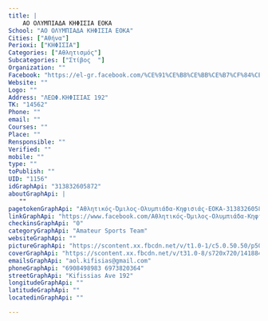 ```yaml
---
title: |
    ΑΟ ΟΛΥΜΠΙΑΔΑ ΚΗΦΙΣΙΑ ΕΟΚΑ
School: "ΑΟ ΟΛΥΜΠΙΑΔΑ ΚΗΦΙΣΙΑ ΕΟΚΑ"
Cities: ["Αθήνα"]
Perioxi: ["ΚΗΦΙΣΙΑ"]
Categories: ["Αθλητισμός"]
Subcategories: ["Στίβος  "]
Organization: ""
Facebook: "https://el-gr.facebook.com/%CE%91%CE%B8%CE%BB%CE%B7%CF%84%CE%B9%CE%BA%CF%8C%CF%82-%CE%8C%CE%BC%CE%B9%CE%BB%CE%BF%CF%82-%CE%9F%CE%BB%CF%85%CE%BC%CF%80%CE%B9%CE%AC%CE%B4%CE%B1-%CE%9A%CE%B7%CF%86%CE%B9%CF%83%CE%B9%CE%AC%CF%82-EOKA-313832605872/"
Website: ""
Logo: ""
Address: "ΛΕΩΦ.ΚΗΦΙΣΙΑΣ 192"
TK: "14562"
Phone: ""
email: ""
Courses: ""
Place: ""
Rensponsible: ""
Verified: ""
mobile: ""
type: ""
toPublish: ""
UID: "1156"
idGraphApi: "313832605872"
aboutGraphApi: | 
   ""
pagetokenGraphApi: "Αθλητικός-Όμιλος-Ολυμπιάδα-Κηφισιάς-EOKA-313832605872"
linkGraphApi: "https://www.facebook.com/Αθλητικός-Όμιλος-Ολυμπιάδα-Κηφισιάς-EOKA-313832605872/"
checkinsGraphApi: "0"
categoryGraphApi: "Amateur Sports Team"
websiteGraphApi: ""
pictureGraphApi: "https://scontent.xx.fbcdn.net/v/t1.0-1/c5.0.50.50/p50x50/12105822_10153530801500873_6067939341772405596_n.png?oh=5952cd50293844e01ce0a368a62403f8&amp;oe=5B35CA4A"
coverGraphApi: "https://scontent.xx.fbcdn.net/v/t31.0-8/s720x720/14188491_10154258611280873_2608792160286453597_o.jpg?oh=c835fe29582c59a2664adff50c5dff54&amp;oe=5B374209"
emailsGraphApi: "aol.kifisias@gmail.com"
phoneGraphApi: "6908498983 6973820364"
streetGraphApi: "Kifissias Ave 192"
longitudeGraphApi: ""
latitudeGraphApi: ""
locatedinGraphApi: ""

---
```




